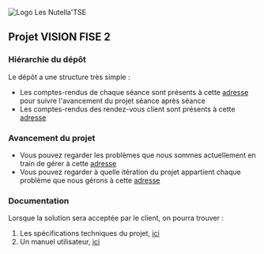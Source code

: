 ![Logo Les Nutella'TSE](/Logo.jpg)
## Projet VISION FISE 2

### Hiérarchie du dépôt 
Le dépôt a une structure très simple :
* Les comptes-rendus de chaque séance sont présents à cette [adresse](https://github.com/TheSirC/LesNutella-TSE/tree/master/Compte%20-%20Rendus/Compte-Rendus%20S%C3%A9ance) pour suivre l'avancement du projet séance après séance
* Les comptes-rendus des rendez-vous client sont présents à cette [adresse](https://github.com/TheSirC/LesNutella-TSE/tree/master/Compte%20-%20Rendus/Compte-Rendus%20Rendez-vous%20Client)



### Avancement du projet
* Vous pouvez regarder les problèmes que nous sommes actuellement en train de gérer à cette [adresse](https://github.com/TheSirC/LesNutella-TSE/issues)
* Vous pouvez regarder à quelle itération du projet appartient chaque problème que nous gérons à cette [adresse](https://github.com/TheSirC/LesNutella-TSE/milestones)

### Documentation
Lorsque la solution sera acceptée par le client, on pourra trouver :

1. Les spécifications techniques du projet, [ici](https://github.com/TheSirC/LesNutella-TSE/blob/master/Documentation_technique.pdf)
2. Un manuel utilisateur, [ici](https://github.com/TheSirC/LesNutella-TSE/blob/master/Manuel-Utilisateur.pdf)
